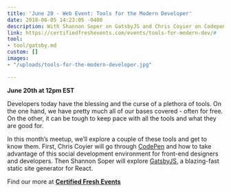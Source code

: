 ```yaml
---
title: 'June 20 - Web Event: Tools for the Modern Developer'
date: 2018-06-05 14:23:05 -0400
description: With Shannon Soper on GatsbyJS and Chris Coyier on Codepen
link: https://certifiedfreshevents.com/events/tools-for-modern-dev/#
tool:
- tool/gatsby.md
custom: []
images:
- "/uploads/tools-for-the-modern-developer.jpg"

---
```

**June 20th at 12pm EST**

Developers today have the blessing and the curse of a plethora of tools. On the one hand, we have pretty much all of our bases covered - often for free. On the other, it can be tough to keep pace with all the tools and what they are good for.

In this month’s meetup, we’ll explore a couple of these tools and get to know them. First, Chris Coyier will go through [CodePen](https://codepen.io/) and how to take advantage of this social development environment for front-end designers and developers. Then Shannon Soper will explore [GatsbyJS](https://www.gatsbyjs.org/), a blazing-fast static site generator for React.

  
Find our more at [**Certified Fresh Events**](https://certifiedfreshevents.com/events/tools-for-modern-dev/# "Certified Fresh Events")